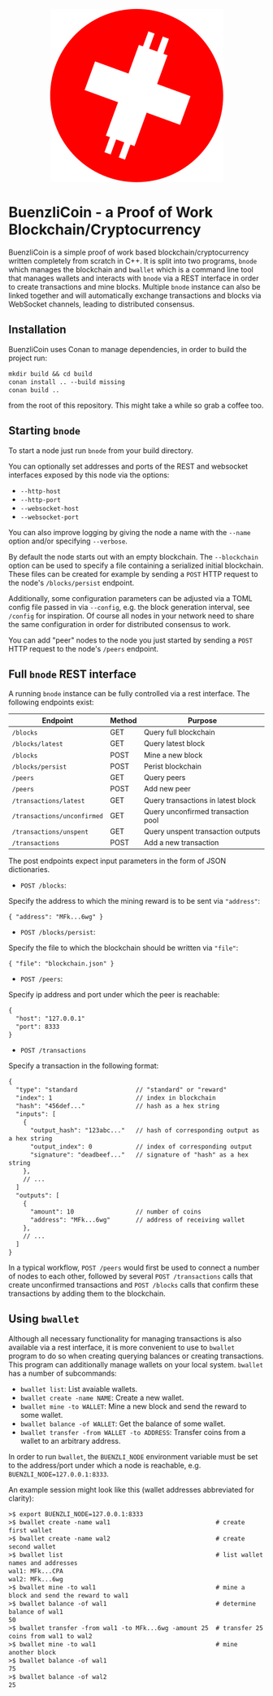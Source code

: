 <p align="center">
  <img src="logo.svg">
</p>

# BuenzliCoin - a Proof of Work Blockchain/Cryptocurrency

BuenzliCoin is a simple proof of work based blockchain/cryptocurrency written
completely from scratch in C++. It is split into two programs, `bnode` which
manages the blockchain and `bwallet` which is a command line tool that manages
wallets and interacts with `bnode` via a REST interface in order to create
transactions and mine blocks. Multiple `bnode` instance can also be linked
together and will automatically exchange transactions and blocks via WebSocket
channels, leading to distributed consensus.

## Installation

BuenzliCoin uses Conan to manage dependencies, in order to build the project run:

```
mkdir build && cd build
conan install .. --build missing
conan build ..
```

from the root of this repository. This might take a while so grab a coffee too.

## Starting `bnode`

To start a node just run `bnode` from your build directory.

You can optionally set addresses and ports of the REST and websocket interfaces
exposed by this node via the options:

* `--http-host`
* `--http-port`
* `--websocket-host`
* `--websocket-port`

You can also improve logging by giving the node a name with the `--name` option
and/or specifying `--verbose`.

By default the node starts out with an empty blockchain. The `--blockchain`
option can be used to specify a file containing a serialized initial
blockchain.  These files can be created for example by sending a `POST` HTTP
request to the node's `/blocks/persist` endpoint.

Additionally, some configuration parameters can be adjusted via a TOML config
file passed in via `--config`, e.g. the block generation interval, see `/config`
for inspiration. Of course all nodes in your network need to share the same
configuration in order for distributed consensus to work.

You can add "peer" nodes to the node you just started by sending a `POST` HTTP
request to the node's `/peers` endpoint.

## Full `bnode` REST interface

A running `bnode` instance can be fully controlled via a rest interface. The
following endpoints exist:

| Endpoint                    | Method | Purpose                            |
| --------------------------- | ------ | ---------------------------------- |
| `/blocks`                   | GET    | Query full blockchain              |
| `/blocks/latest`            | GET    | Query latest block                 |
| `/blocks`                   | POST   | Mine a new block                   |
| `/blocks/persist`           | POST   | Perist blockchain                  |
| `/peers`                    | GET    | Query peers                        |
| `/peers`                    | POST   | Add new peer                       |
| `/transactions/latest`      | GET    | Query transactions in latest block |
| `/transactions/unconfirmed` | GET    | Query unconfirmed transaction pool |
| `/transactions/unspent`     | GET    | Query unspent transaction outputs  |
| `/transactions`             | POST   | Add a new transaction              |

The post endpoints expect input parameters in the form of JSON dictionaries.

* `POST /blocks`:

Specify the address to which the mining reward is to be sent via `"address"`:

```
{ "address": "MFk...6wg" }
```

* `POST /blocks/persist`:

Specify the file to which the blockchain should be written via `"file"`:

```
{ "file": "blockchain.json" }
```

* `POST /peers`:

Specify ip address and port under which the peer is reachable:

```
{
  "host": "127.0.0.1"
  "port": 8333
}
```

* `POST /transactions`

Specify a transaction in the following format:

```
{
  "type": "standard                // "standard" or "reward"
  "index": 1                       // index in blockchain
  "hash": "456def..."              // hash as a hex string
  "inputs": [
    {
      "output_hash": "123abc..."   // hash of corresponding output as a hex string
      "output_index": 0            // index of corresponding output
      "signature": "deadbeef..."   // signature of "hash" as a hex string
    },
    // ...
  ]
  "outputs": [
    {
      "amount": 10                 // number of coins
      "address": "MFk...6wg"       // address of receiving wallet
    },
    // ...
  ]
}
```

In a typical workflow, `POST /peers` would first be used to connect a number of
nodes to each other, followed by several `POST /transactions` calls that create
unconfirmed transactions and `POST /blocks` calls that confirm these
transactions by adding them to the blockchain.

## Using `bwallet`

Although all necessary functionality for managing transactions is also
available via a rest interface, it is more convenient to use to `bwallet`
program to do so when creating querying balances or creating transactions.
This program can additionally manage wallets on your local system. `bwallet`
has a number of subcommands:

* `bwallet list`: List avaiable wallets.
* `bwallet create -name NAME`: Create a new wallet.
* `bwallet mine -to WALLET`: Mine a new block and send the reward to some wallet.
* `bwallet balance -of WALLET`: Get the balance of some wallet.
* `bwallet transfer -from WALLET -to ADDRESS`: Transfer coins from a wallet to an arbitrary address.

In order to run `bwallet`, the `BUENZLI_NODE` environment variable must be set
to the address/port under which a node is reachable, e.g.
`BUENZLI_NODE=127.0.0.1:8333`.

An example session might look like this (wallet addresses abbreviated for clarity):

```
>$ export BUENZLI_NODE=127.0.0.1:8333
>$ bwallet create -name wal1                             # create first wallet
>$ bwallet create -name wal2                             # create second wallet
>$ bwallet list                                          # list wallet names and addresses
wal1: MFk...CPA
wal2: MFk...6wg
>$ bwallet mine -to wal1                                 # mine a block and send the reward to wal1
>$ bwallet balance -of wal1                              # determine balance of wal1
50
>$ bwallet transfer -from wal1 -to MFk...6wg -amount 25  # transfer 25 coins from wal1 to wal2
>$ bwallet mine -to wal1                                 # mine another block
>$ bwallet balance -of wal1
75
>$ bwallet balance -of wal2
25
```
